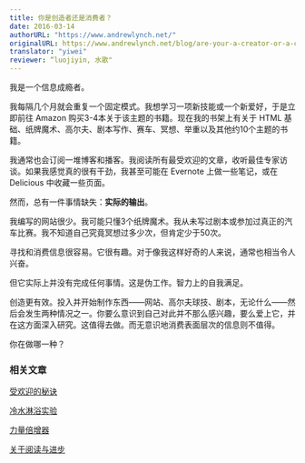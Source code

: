 ```yaml
---
title: 你是创造者还是消费者？
date: 2016-03-14
authorURL: "https://www.andrewlynch.net/"
originalURL: https://www.andrewlynch.net/blog/are-your-a-creator-or-a-consumer
translator: "yiwei"
reviewer: “luojiyin, 水歌"
---
```


<!-- more -->

我是一个信息成瘾者。

我每隔几个月就会重复一个固定模式。我想学习一项新技能或一个新爱好，于是立即前往 Amazon 购买3-4本关于该主题的书籍。现在我的书架上有关于 HTML 基础、纸牌魔术、高尔夫、剧本写作、赛车、冥想、举重以及其他约10个主题的书籍。

我通常也会订阅一堆博客和播客。我阅读所有最受欢迎的文章，收听最佳专家访谈。如果我感觉真的很有干劲，我甚至可能在 Evernote 上做一些笔记，或在 Delicious 中收藏一些页面。

然而，总有一件事情缺失：**实际的输出**。

我编写的网站很少。我可能只懂3个纸牌魔术。我从未写过剧本或参加过真正的汽车比赛。我不知道自己究竟冥想过多少次，但肯定少于50次。

寻找和消费信息很容易。它很有趣。对于像我这样好奇的人来说，通常也相当令人兴奋。

但它实际上并没有完成任何事情。这是伪工作。智力上的自我满足。

创造更有效。投入并开始制作东西——网站、高尔夫球技、剧本，无论什么——然后会发生两种情况之一。你要么意识到自己对此并不那么感兴趣，要么爱上它，并在这方面深入研究。这值得去做。而无意识地消费表面层次的信息则不值得。

你在做哪一种？

### 相关文章

[受欢迎的秘诀][1]

[冷水淋浴实验][2]

[力量倍增器][3]

[关于阅读与进步][4]


[1]: http://www.andrewlynch.net/blog/the-secrets-of-being-likeable
[2]: http://www.andrewlynch.net/blog/the-cold-shower-experiment
[3]: http://www.andrewlynch.net/blog/force-multipliers
[4]: http://www.andrewlynch.net/blog/on-reading-and-progress